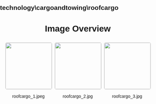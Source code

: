 ## technology\cargoandtowing\roofcargo
<style>
    body {
        font-family: Arial, sans-serif;
        margin: 0;
        padding: 0;
    }
    .image-gallery {
        display: flex;
        flex-wrap: wrap;
        gap: 10px;
        justify-content: center;
        padding: 10px;
    }
    .image-gallery img {
        width: 150px;
        height: auto;
        border: 1px solid #ddd;
        border-radius: 5px;
    }
    .image-gallery div {
        flex: 1 1 calc(33.333% - 20px); /* Three images per row on large screens */
        max-width: 150px;
        text-align: center;
    }
    @media (max-width: 768px) {
        .image-gallery div {
            flex: 1 1 calc(50% - 20px); /* Two images per row on medium screens */
        }
    }
    @media (max-width: 480px) {
        .image-gallery div {
            flex: 1 1 100%; /* One image per row on small screens */
        }
    }
</style>
<h1 style ="text-align: center;"> Image Overview </h1> <div class="image-gallery">
<div>
<img src="https://media.evkx.net/multimedia/technology/cargoandtowing/roofcargo/roofcargo_1_st.jpeg">
<p>roofcargo_1.jpeg</p>
</div>
<div>
<img src="https://media.evkx.net/multimedia/technology/cargoandtowing/roofcargo/roofcargo_2_st.jpg">
<p>roofcargo_2.jpg</p>
</div>
<div>
<img src="https://media.evkx.net/multimedia/technology/cargoandtowing/roofcargo/roofcargo_3_st.jpg">
<p>roofcargo_3.jpg</p>
</div>
</div>
